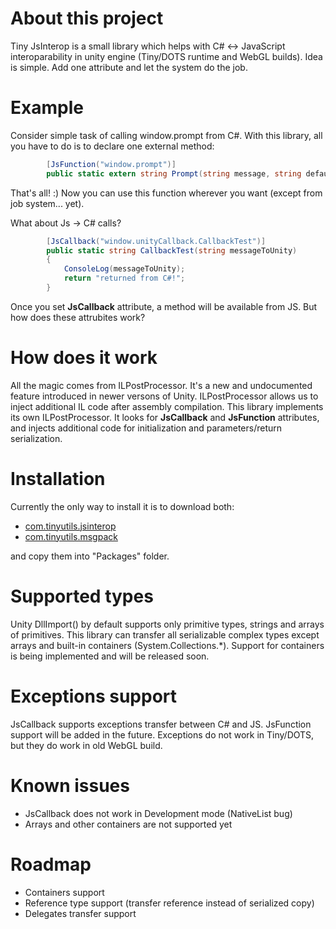 # About this project

Tiny JsInterop is a small library which helps with C# <-> JavaScript interoparability in unity engine (Tiny/DOTS runtime and WebGL builds). Idea is simple. Add one attribute and let the system do the job.

# Example

Consider simple task of calling window.prompt from C#. With this library, all you have to do is to declare one external method:

```C#
        [JsFunction("window.prompt")]
        public static extern string Prompt(string message, string defaultValue);
```

That's all! :) Now you can use this function wherever you want (except from job system... yet).

What about Js -> C# calls?

```C#
        [JsCallback("window.unityCallback.CallbackTest")]
        public static string CallbackTest(string messageToUnity)
        {
            ConsoleLog(messageToUnity);
            return "returned from C#!";
        }
```

Once you set **JsCallback** attribute, a method will be available from JS. But how does these attrubites work?

# How does it work

All the magic comes from ILPostProcessor. It's a new and undocumented feature introduced in newer versons of Unity. ILPostProcessor allows us to inject additional IL code after assembly compilation. This library implements its own ILPostProcessor. It looks for **JsCallback** and **JsFunction** attributes, and injects additional code for initialization and parameters/return serialization.

# Installation

Currently the only way to install it is to download both:

* [com.tinyutils.jsinterop](https://github.com/supron54321/com.tinyutils.jsinterop)
* [com.tinyutils.msgpack](https://github.com/supron54321/com.tinyutils.msgpack)

and copy them into "Packages" folder.

# Supported types

Unity DllImport() by default supports only primitive types, strings and arrays of primitives. This library can transfer all serializable complex types except arrays and built-in containers (System.Collections.*). Support for containers is being implemented and will be released soon.

# Exceptions support

JsCallback supports exceptions transfer between C# and JS. JsFunction support will be added in the future. Exceptions do not work in Tiny/DOTS, but they do work in old WebGL build.

# Known issues

* JsCallback does not work in Development mode (NativeList bug)
* Arrays and other containers are not supported yet

# Roadmap

* Containers support
* Reference type support (transfer reference instead of serialized copy)
* Delegates transfer support